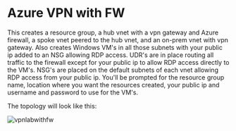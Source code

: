 # Azure VPN with FW

This creates a resource group, a hub vnet with a vpn gateway and Azure firewall, a spoke vnet peered to the hub vnet, and an on-prem vnet with vpn gateway. Also creates Windows VM's in all those subnets with your public ip added to an NSG allowing RDP access. UDR's are in place routing all traffic to the firewall except for your public ip to allow RDP access directly to the VM's. NSG's are placed on the default subnets of each vnet allowing RDP access from your public ip.
You'll be prompted for the resource group name, location where you want the resources created, your public ip and username and password to use for the VM's.

The topology will look like this:

![vpnlabwithfw](https://user-images.githubusercontent.com/128983862/231862510-e0227b69-282e-4bce-bec2-1f7d721c5024.png)

